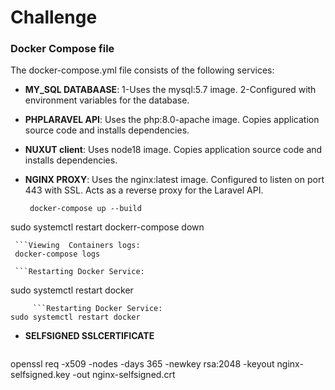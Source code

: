 # Challenge

### Docker Compose file
The docker-compose.yml file consists of the following services:

- **MY_SQL DATABAASE**: 1-Uses the mysql:5.7 image.
2-Configured with environment variables for the database.

- **PHPLARAVEL API**: Uses the php:8.0-apache image.
Copies application source code and installs dependencies.
- **NUXUT client**: Uses node18 image.
Copies application source code and installs dependencies.
- **NGINX PROXY**: Uses the nginx:latest image.
Configured to listen on port 443 with SSL.
Acts as a reverse proxy for the Laravel API.



  ```Building and Starting Containers:
   docker-compose up --build
  ```

sudo systemctl restart dockerr-compose down
  ```
   ```Viewing  Containers logs:
   docker-compose logs
  ```
     ```Restarting Docker Service:
  sudo systemctl restart docker
  ```
       ```Restarting Docker Service:
  sudo systemctl restart docker
  ```



  
  
  - **SELFSIGNED SSLCERTIFICATE**
    

     ```Generate SSL Certificate:
 openssl req -x509 -nodes -days 365 -newkey rsa:2048 -keyout nginx-selfsigned.key -out nginx-selfsigned.crt
  ```

